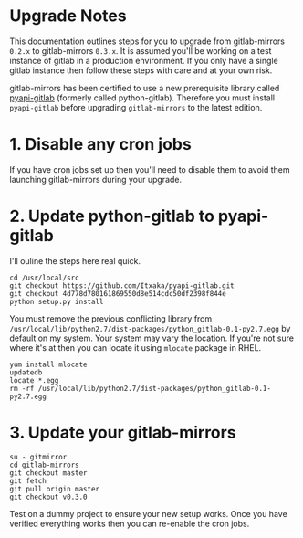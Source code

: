 # Upgrade Notes

This documentation outlines steps for you to upgrade from gitlab-mirrors `0.2.x` to gitlab-mirrors `0.3.x`.  It is assumed you'll be working on a test instance of gitlab in a production environment.  If you only have a single gitlab instance then follow these steps with care and at your own risk.

gitlab-mirrors has been certified to use a new prerequisite library called [pyapi-gitlab](https://github.com/Itxaka/pyapi-gitlab) (formerly called python-gitlab).  Therefore you must install `pyapi-gitlab` before upgrading `gitlab-mirrors` to the latest edition.

# 1. Disable any cron jobs

If you have cron jobs set up then you'll need to disable them to avoid them launching gitlab-mirrors during your upgrade.

# 2. Update python-gitlab to pyapi-gitlab

I'll ouline the steps here real quick.

    cd /usr/local/src
    git checkout https://github.com/Itxaka/pyapi-gitlab.git
    git checkout 4d778d780161869550d8e514cdc50df2398f844e
    python setup.py install

You must remove the previous conflicting library from `/usr/local/lib/python2.7/dist-packages/python_gitlab-0.1-py2.7.egg` by default on my system.  Your system may vary the location.  If you're not sure where it's at then you can locate it using `mlocate` package in RHEL.

    yum install mlocate
    updatedb
    locate *.egg
    rm -rf /usr/local/lib/python2.7/dist-packages/python_gitlab-0.1-py2.7.egg

# 3. Update your gitlab-mirrors

    su - gitmirror
    cd gitlab-mirrors
    git checkout master
    git fetch
    git pull origin master
    git checkout v0.3.0

Test on a dummy project to ensure your new setup works.  Once you have verified everything works then you can re-enable the cron jobs.
